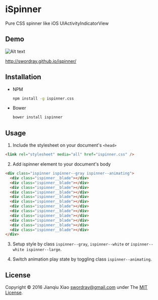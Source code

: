 # iSpinner

Pure CSS spinner like iOS UIActivityIndicatorView

## Demo

![Alt text](http://swordray.github.io/ispinner/index.png)

http://swordray.github.io/ispinner/

## Installation

* NPM

  ```bash
  npm install -g ispinner.css
  ```

* Bower

  ```bash
  bower install ispinner
  ```

## Usage

1. Include the stylesheet on your document's `<head>`

  ```html
  <link rel="stylesheet" media="all" href="ispinner.css" />
  ```

2. Add ispinner element to your document's body

  ```html
  <div class="ispinner ispinner--gray ispinner--animating">
    <div class="ispinner__blade"></div>
    <div class="ispinner__blade"></div>
    <div class="ispinner__blade"></div>
    <div class="ispinner__blade"></div>
    <div class="ispinner__blade"></div>
    <div class="ispinner__blade"></div>
    <div class="ispinner__blade"></div>
    <div class="ispinner__blade"></div>
    <div class="ispinner__blade"></div>
    <div class="ispinner__blade"></div>
    <div class="ispinner__blade"></div>
    <div class="ispinner__blade"></div>
  </div>
  ```

3. Setup style by class `ispinner--gray`, `ispinner--white` or `ispinner--white ispinner--large`.

4. Switch animation play state by toggling class `ispinner--animating`.

## License

Copyright © 2016 Jianqiu Xiao <swordray@gmail.com> under The [MIT License](http://opensource.org/licenses/MIT).
